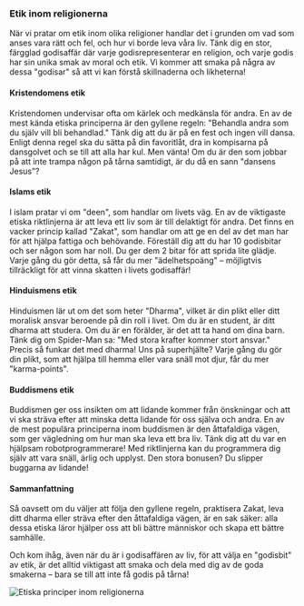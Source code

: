### Etik inom religionerna

När vi pratar om etik inom olika religioner handlar det i grunden om vad som anses vara rätt och fel, och hur vi borde leva våra liv. Tänk dig en stor, färgglad godisaffär där varje godisrepresenterar en religion, och varje godis har sin unika smak av moral och etik. Vi kommer att smaka på några av dessa "godisar" så att vi kan förstå skillnaderna och likheterna!

#### Kristendomens etik

Kristendomen undervisar ofta om kärlek och medkänsla för andra. En av de mest kända etiska principerna är den gyllene regeln: "Behandla andra som du själv vill bli behandlad." Tänk dig att du är på en fest och ingen vill dansa. Enligt denna regel ska du sätta på din favoritlåt, dra in kompisarna på dansgolvet och se till att alla har kul. Men vänta! Om du är den som jobbar på att inte trampa någon på tårna samtidigt, är du då en sann "dansens Jesus”? 

#### Islams etik

I islam pratar vi om "deen", som handlar om livets väg. En av de viktigaste etiska riktlinjerna är att leva ett liv som är till delaktigt för andra. Det finns en vacker princip kallad "Zakat", som handlar om att ge en del av det man har för att hjälpa fattiga och behövande. Föreställ dig att du har 10 godisbitar och ser någon som har noll. Du ger dem 2 bitar för att sprida lite glädje. Varje gång du gör detta, så får du mer "ädelhetspoäng" – möjligtvis tillräckligt för att vinna skatten i livets godisaffär!

#### Hinduismens etik

Hinduismen lär ut om det som heter "Dharma", vilket är din plikt eller ditt moralisk ansvar beroende på din roll i livet. Om du är en student, är ditt dharma att studera. Om du är en förälder, är det att ta hand om dina barn. Tänk dig om Spider-Man sa: "Med stora krafter kommer stort ansvar." Precis så funkar det med dharma! Uns på superhjälte? Varje gång du gör din plikt, som att hjälpa till hemma eller vara snäll mot djur, får du mer "karma-points". 

#### Buddismens etik

Buddismen ger oss insikten om att lidande kommer från önskningar och att vi ska sträva efter att minska detta lidande för oss själva och andra. En av de mest populära principerna inom buddismen är den åttafaldiga vägen, som ger vägledning om hur man ska leva ett bra liv. Tänk dig att du var en hjälpsam robotprogrammerare! Med riktlinjerna kan du programmera dig själv att vara snäll, ärlig och upplyst. Den stora bonusen? Du slipper buggarna av lidande!

#### Sammanfattning

Så oavsett om du väljer att följa den gyllene regeln, praktisera Zakat, leva ditt dharma eller sträva efter den åttafaldiga vägen, är en sak säker: alla dessa etiska läror hjälper oss att bli bättre människor och skapa ett bättre samhälle. 

Och kom ihåg, även när du är i godisaffären av liv, för att välja en "godisbit" av etik, är det alltid viktigast att smaka och dela med dig av de goda smakerna – bara se till att inte få godis på tårna!

![Etiska principer inom religionerna](https://www.exempel.com/etiska_principer.png)